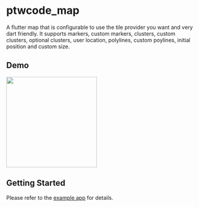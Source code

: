 # ptwcode_map

A flutter map that is configurable to use the tile provider you want and very dart friendly.
It supports markers, custom markers, clusters, custom clusters, optional clusters, user location, polylines, custom poylines, initial position and custom size.

## Demo
<img src="https://github.com/alidev0/ptwcode_map/raw/master/demo/demo_video.gif"  width="240"/>

## Getting Started

Please refer to the [example app](https://pub.dev/packages/ptwcode_map/example) for details.